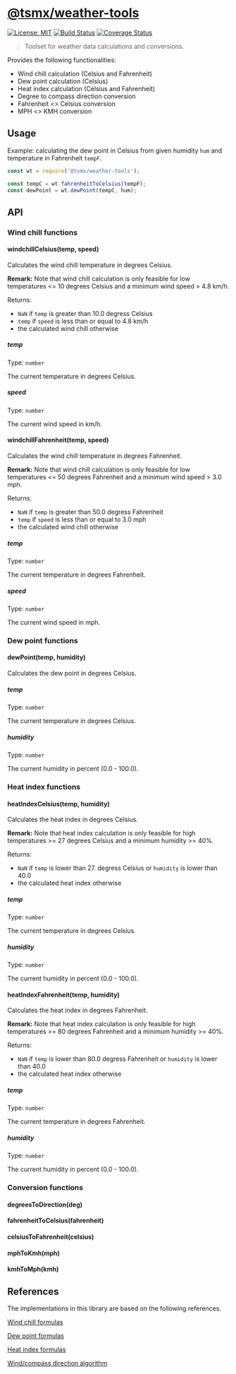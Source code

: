 # [**@tsmx/weather-tools**](https://github.com/tsmx/weather-tools)

[![License: MIT](https://img.shields.io/badge/License-MIT-blue.svg)](https://opensource.org/licenses/MIT)
[![Build Status](https://img.shields.io/github/workflow/status/tsmx/weather-tools/git-ci-build)](https://img.shields.io/github/workflow/status/tsmx/weather-tools/git-ci-build)
[![Coverage Status](https://coveralls.io/repos/github/tsmx/weather-tools/badge.svg?branch=master)](https://coveralls.io/github/tsmx/weather-tools?branch=master)

> Toolset for weather data calculations and conversions.

Provides the following functionalities: 
- Wind chill calculation (Celsius and Fahrenheit)
- Dew point calculation (Celsius)
- Heat index calculation (Celsius and Fahrenheit)
- Degree to compass direction conversion
- Fahrenheit <> Celsius conversion
- MPH <> KMH conversion

## Usage

Example: calculating the dew point in Celsius from given humidity `hum` and temperature in Fahrenheit `tempF`.

```js
const wt = require('@tsmx/weather-tools');

const tempC = wt.fahrenheitToCelsius(tempF);
const dewPoint = wt.dewPoint(tempC, hum);
```

## API

### Wind chill functions

#### windchillCelsius(temp, speed)

Calculates the wind chill temperature in degrees Celsius.

**Remark:**
Note that wind chill calculation is only feasible for low temperatures <= 10 degrees Celsius and a minimum wind speed > 4.8 km/h.

Returns:
- `NaN` if `temp` is greater than 10.0 degress Celsius
- `temp` if `speed` is less than or equal to 4.8 km/h
- the calculated wind chill otherwise

##### temp

Type: `number`

The current temperature in degrees Celsius.

##### speed

Type: `number`

The current wind speed in km/h.

#### windchillFahrenheit(temp, speed)

Calculates the wind chill temperature in degrees Fahrenheit.

**Remark:**
Note that wind chill calculation is only feasible for low temperatures <= 50 degrees Fahrenheit and a minimum wind speed > 3.0 mph.

Returns:
- `NaN` if `temp` is greater than 50.0 degress Fahrenheit
- `temp` if `speed` is less than or equal to 3.0 mph
- the calculated wind chill otherwise

##### temp

Type: `number`

The current temperature in degrees Fahrenheit.

##### speed

Type: `number`

The current wind speed in mph.

### Dew point functions

#### dewPoint(temp, humidity)

Calculates the dew point in degrees Celsius.

##### temp

Type: `number`

The current temperature in degrees Celsius.

##### humidity

Type: `number`

The current humidity in percent (0.0 - 100.0).

### Heat index functions

#### heatIndexCelsius(temp, humidity)

Calculates the heat index in degrees Celsius.

**Remark:**
Note that heat index calculation is only feasible for high temperatures >= 27 degrees Celsius and a minimum humidity >= 40%.

Returns:
- `NaN` if `temp` is lower than 27. degress Celsius or `humidity` is lower than 40.0
- the calculated heat index otherwise

##### temp

Type: `number`

The current temperature in degrees Celsius.

##### humidity 

Type: `number`

The current humidity in percent (0.0 - 100.0).

#### heatIndexFahrenheit(temp, humidity)

Calculates the heat index in degrees Fahrenheit.

**Remark:**
Note that heat index calculation is only feasible for high temperatures >= 80 degrees Fahrenheit and a minimum humidity >= 40%.

Returns:
- `NaN` if `temp` is lower than 80.0 degress Fahrenheit or `humidity` is lower than 40.0
- the calculated heat index otherwise

##### temp

Type: `number`

The current temperature in degrees Fahrenheit.

##### humidity 

Type: `number`

The current humidity in percent (0.0 - 100.0).

### Conversion functions

#### degreesToDirection(deg)

#### fahrenheitToCelsius(fahrenheit)

#### celsiusToFahrenheit(celsius)

#### mphToKmh(mph)

#### kmhToMph(kmh)

## References

The implementations in this library are based on the following references.

[Wind chill formulas](https://en.wikipedia.org/wiki/Wind_chill)

[Dew point formulas](https://www.wetterochs.de/wetter/feuchte.html)

[Heat index formulas](https://en.wikipedia.org/wiki/Heat_index)

[Wind/compass direction algorithm](https://www.campbellsci.com/blog/convert-wind-directions)
